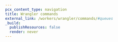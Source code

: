 ```yaml
---
pcx_content_type: navigation
title: Wrangler commands
external_link: /workers/wrangler/commands/#queues
_build:
  publishResources: false
  render: never
---
```

